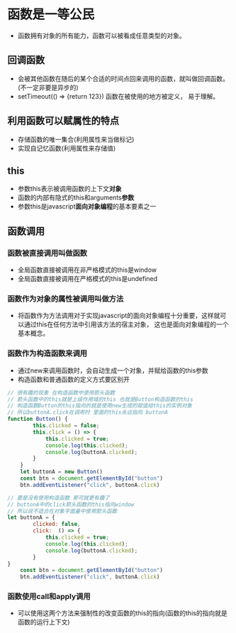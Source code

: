 # 函数是一等公民

* 函数拥有对象的所有能力，函数可以被看成任意类型的对象。

## 回调函数

* 会被其他函数在随后的某个合适的时间点回来调用的函数，就叫做回调函数。(不一定非要是异步的)
* setTimeout(() => {return 123}) 函数在被使用的地方被定义， 易于理解。

## 利用函数可以赋属性的特点

* 存储函数的唯一集合(利用属性来当做标记)
* 实现自记忆函数(利用属性来存储值)

## this

* 参数this表示被调用函数的上下文**对象**
* 函数的内部有隐式的this和arguments**参数**
* 参数this是javascript**面向对象编程**的基本要素之一

## 函数调用

### 函数被直接调用叫做函数

* 全局函数直接被调用在非严格模式的this是window
* 全局函数直接被调用在严格模式的this是undefined

### 函数作为对象的属性被调用叫做方法

* 将函数作为方法调用对于实现javascript的面向对象编程十分重要，这样就可以通过this在任何方法中引用该方法的宿主对象， 这也是面向对象编程的一个基本概念。

### 函数作为构造函数来调用

* 通过new来调用函数时，会自动生成一个对象，并赋给函数的this参数
* 构造函数和普通函数的定义方式要区别开

```js
// 很有趣的现象 在构造函数中使用箭头函数
// 箭头函数中的this就是上级作用域的this 也就是Button构造函数的this
// 构造函数Button的this指向的就是使用new生成的赋值给this的实例对象
// 所以buttonA.click在调用时 里面的this永远指向 buttonA
function Button() {
        this.clicked = false;
        this.click = () => {
            this.clicked = true;
            console.log(this.clicked);
            console.log(buttonA.clicked);
        }
    }
    let buttonA = new Button()
    const btn = document.getElementById("button")
    btn.addEventListener("click", buttonA.click)
```

```js
// 要是没有使用构造函数 那可就更有趣了
// buttonA中的click箭头函数的this指向window
// 所以说不适合在对象字面量中使用箭头函数
let buttonA = {
        clicked: false,
        click:  () => {
            this.clicked = true;
            console.log(this.clicked);
            console.log(buttonA.clicked);
        }
}
    const btn = document.getElementById("button")
    btn.addEventListener("click", buttonA.click)
```

### 函数使用call和apply调用

* 可以使用这两个方法来强制性的改变函数的this的指向(函数的this的指向就是函数的运行上下文)